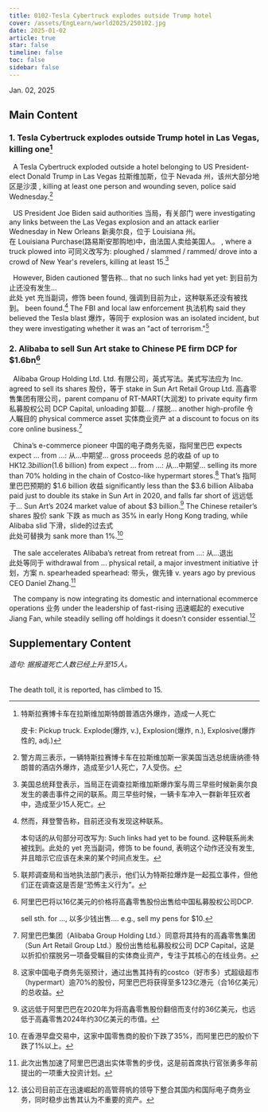 ```yaml
---
title: 0102-Tesla Cybertruck explodes outside Trump hotel
cover: /assets/EngLearn/world2025/250102.jpg
date: 2025-01-02
article: true
star: false
timeline: false
toc: false
sidebar: false
---
```

Jan. 02, 2025
<!-- more -->

## Main Content

### 1. Tesla Cybertruck explodes outside Trump hotel in Las Vegas, killing one[^title]

&nbsp; A Tesla Cybertruck exploded outside a hotel belonging to US President-elect Donald Trump in 
<span class="hover-note">
Las Vegas
<span class="hover-content">
拉斯维加斯，位于 Nevada 州，该州大部分地区是沙漠
</span></span>
, killing at least one person and wounding seven, police said Wednesday.[^s1]


&nbsp; US President Joe Biden said 
<span class="hover-note">
authorities
<span class="hover-content">
当局，有关部门
</span></span>
 were investigating any links between the Las Vegas explosion and an attack earlier Wednesday in 
<span class="hover-note">
New Orleans
<span class="hover-content">
新奥尔良，位于 Louisiana 州。<br>
在 Louisiana Purchase(路易斯安那购地)中，由法国人卖给美国人。
</span></span>
, where a truck 
 <span class="hover-note">
 plowed into
<span class="hover-content">
可同义改写为: ploughed / slammed / rammed/ drove into
</span></span>
 a crowd of New Year's revelers, killing at least 15.[^s2]

&nbsp; However, Biden 
 <span class="hover-note">
 cautioned
<span class="hover-content">
警告称...
</span></span>
  that no such links had 
 <span class="hover-note">
 yet
<span class="hover-content">
yet: 到目前为止还没有发生... <br>
此处 yet 充当副词，修饰 been found, 强调到目前为止，这种联系还没有被找到。
</span></span>
 been found.[^s3] The FBI and local 
 <span class="hover-note">
 law enforcement
<span class="hover-content">
执法机构
 </span></span>
  said they believed the Tesla 
 <span class="hover-note">
 blast
<span class="hover-content">
爆炸，等同于 explosion
 </span></span>
 was an isolated incident, but they were investigating whether it was an "act of terrorism."[^s4]


### 2. Alibaba to sell Sun Art stake to Chinese PE firm DCP for $1.6bn[^title2]

&nbsp; Alibaba Group Holding 
<span class="hover-note">
Ltd.
<span class="hover-content">
Ltd. 有限公司，英式写法。美式写法应为 Inc.
</span></span>
 agreed to sell its 
 <span class="hover-note">
 shares 
<span class="hover-content">
股份，等于 stake
 </span></span>
 in 
 <span class="hover-note">
 Sun Art Retail Group Ltd.
 <span class="hover-content">
高鑫零售集团有限公司，parent companu of RT-MART(大润发)
 </span></span>
  to 
 <span class="hover-note">
 private equity firm
 <span class="hover-content">
 私募股权公司
</span></span>
  DCP Capital, 
<span class="hover-note">
unloading
<span class="hover-content">
卸载... / 摆脱...
</span></span>
 another 
<span class="hover-note">
high-profile
<span class="hover-content">
令人瞩目的
</span></span>
<span class="space"> </span>
<span class="hover-note">
 physical commerce asset
<span class="hover-content">
实体商业资产
</span></span>
 at a discount to focus on its core online business.[^s5]

&nbsp; 
<span class="hover-note">
China’s e-commerce pioneer
<span class="hover-content">
中国的电子商务先驱，指阿里巴巴
</span></span>
<span class="space"> </span>
<span class="hover-note">
 expects
 <span class="hover-content">
 expect ... from ...: 从...中期望...
</span></span>
<span class="space"> </span>
<span class="hover-note">
gross proceeds
<span class="hover-content">
总的收益
</span></span>
 of up to HK$12.3 billion ($1.6 billion) 
<span class="hover-note">
 from
 <span class="hover-content">
 expect ... from ...: 从...中期望...
</span></span>
 selling its more than 70% holding in the chain of Costco-like hypermart stores.[^s6] 
 <span class="hover-note">
 That’s
 <span class="hover-content">
指阿里巴巴预期的 $1.6 billion 收益
</span></span>
 significantly less than the $3.6 billion Alibaba paid just to double its stake in Sun Art in 2020, and 
<span class="hover-note">
falls far short of
<span class="hover-content">
远远低于...
</span></span>
 Sun Art’s 2024 market value of about $3 billion.[^s7] The Chinese retailer’s 
 <span class="hover-note">
 shares
<span class="hover-content">
股价
</span></span>
<span class="space"> </span>
<span class="hover-note">
 sank
<span class="hover-content">
下跌
</span></span>
 as much as 35% in early Hong Kong trading, while Alibaba 
<span class="hover-note">
slid
<span class="hover-content">
下滑，slide的过去式<br>
此处可替换为 sank
</span></span>
 more than 1%.[^s8]

&nbsp; The sale accelerates Alibaba’s 
<span class="hover-note">
retreat from
<span class="hover-content">
retreat from ...: 从...退出 <br>
此处等同于 withdrawal from ...
</span></span>
 physical retail, a major investment 
<span class="hover-note">
initiative
<span class="hover-content">
计划，方案 n.
</span></span>
<span class="space"> </span>
<span class="hover-note">
 spearheaded
<span class="hover-content">
spearhead: 带头，做先锋 v.
</span></span>
 years ago by previous CEO Daniel Zhang.[^s9]

&nbsp; The company is now integrating its domestic and international ecommerce 
<span class="hover-note">
operations
<span class="hover-content">
业务
</span></span>
 under the leadership of 
<span class="hover-note">
fast-rising
<span class="hover-content">
迅速崛起的
</span></span>
 executive Jiang Fan, while steadily selling off holdings it doesn’t consider essential.[^s10]

## Supplementary Content

###### 造句: 据报道死亡人数已经上升至15人。

The death toll, it is reported, has climbed to 15.

[^title]: 特斯拉赛博卡车在拉斯维加斯特朗普酒店外爆炸，造成一人死亡

    皮卡: Pickup truck. Explode(爆炸, v.), Explosion(爆炸, n.), Explosive(爆炸性的, adj.)

[^s1]: 警方周三表示，一辆特斯拉赛博卡车在拉斯维加斯一家美国当选总统唐纳德·特朗普的酒店外爆炸，造成至少1人死亡，7人受伤。

[^s2]: 美国总统拜登表示，当局正在调查拉斯维加斯爆炸案与周三早些时候新奥尔良发生的袭击事件之间的联系。周三早些时候，一辆卡车冲入一群新年狂欢者中，造成至少15人死亡。

[^s3]: 然而，拜登警告称，目前还没有发现这种联系。

    本句话的从句部分可改写为: Such links had yet to be found. 这种联系尚未被找到。此处的 yet 充当副词，修饰 to be found, 表明这个动作还没有发生, 并且暗示它应该在未来的某个时间点发生。

[^s4]: 联邦调查局和当地执法部门表示，他们认为特斯拉爆炸是一起孤立事件，但他们正在调查这是否是“恐怖主义行为”。

[^title2]: 阿里巴巴将以16亿美元的价格将高鑫零售股份出售给中国私募股权公司DCP.

    sell sth. for ..., 以多少钱出售.... e.g., sell my pens for $10.

[^s5]: 阿里巴巴集团（Alibaba Group Holding Ltd.）同意将其持有的高鑫零售集团（Sun Art Retail Group Ltd.）股份出售给私募股权公司 DCP Capital，这是以折扣价摆脱另一项备受瞩目的实体商业资产，专注于其核心的在线业务。

[^s6]: 这家中国电子商务先驱预计，通过出售其持有的costco（好市多）式超级超市（hypermart）逾70%的股份，阿里巴巴将获得至多123亿港元（合16亿美元）的总收益。

[^s7]: 这远低于阿里巴巴在2020年为将高鑫零售股份翻倍而支付的36亿美元，也远低于高鑫零售2024年约30亿美元的市值。

[^s8]: 在香港早盘交易中，这家中国零售商的股价下跌了35%，而阿里巴巴的股价下跌了1%以上。

[^s9]: 此次出售加速了阿里巴巴退出实体零售的步伐，这是前首席执行官张勇多年前提出的一项重大投资计划。

[^s10]: 该公司目前正在迅速崛起的高管蒋帆的领导下整合其国内和国际电子商务业务，同时稳步出售其认为不重要的资产。